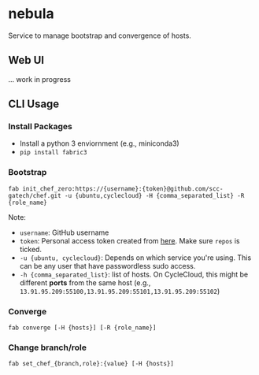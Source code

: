 # nebula
Service to manage bootstrap and convergence of hosts.

## Web UI
... work in progress

## CLI Usage

### Install Packages

 - Install a python 3 enviornment (e.g., miniconda3)
 - `pip install fabric3`

### Bootstrap
`fab init_chef_zero:https://{username}:{token}@github.com/scc-gatech/chef.git -u {ubuntu,cyclecloud} -H {comma_separated_list} -R {role_name}`

Note:
 - `username`: GitHub username
 - `token`: Personal access token created from [here](https://github.com/settings/tokens). Make sure `repos` is ticked.
 - `-u {ubuntu, cyclecloud}`: Depends on which service you're using. This can be any user that have passwordless sudo access.
 - `-h {comma_separated_list}`: list of hosts. On CycleCloud, this might be different **ports** from the same host (e.g., `13.91.95.209:55100,13.91.95.209:55101,13.91.95.209:55102`)


### Converge
`fab converge [-H {hosts}] [-R {role_name}]`

### Change branch/role
`fab set_chef_{branch,role}:{value} [-H {hosts}]`

